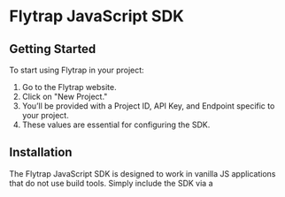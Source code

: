 # Flytrap JavaScript SDK

## Getting Started

To start using Flytrap in your project:

1. Go to the Flytrap website.
2. Click on "New Project."
3. You’ll be provided with a Project ID, API Key, and Endpoint specific to your project.
4. These values are essential for configuring the SDK.

## Installation

The Flytrap JavaScript SDK is designed to work in vanilla JS applications that do not use build tools. Simply include the SDK via a <script> tag in your HTML file.

```html
<script src="https://cdn.jsdelivr.net/npm/flytrap_javascript/dist/index.js"></script>
<script>
  // Initialize Flytrap with your project credentials
  flytrap.init({
    projectId: "YOUR_PROJECT_ID",
    apiEndpoint: "YOUR_ENDPOINT",
    apiKey: "YOUR_API_KEY",
    includeContext: true, // Optional: Enable source code context logging (default is true)
  });
</script>
```

Usage

1. Automatically Capturing Global Errors
   The Flytrap SDK automatically sets up global error and unhandled promise rejection handlers. These handlers ensure any uncaught exceptions or rejections are captured and logged.

2. Manually Capturing Exceptions
   For specific exceptions that you want to capture (e.g., inside a try/catch block), use the captureException method:

```javascript
try {
  // Your code here
  throw new Error("Something went wrong!");
} catch (error) {
  flytrap.captureException(error, {
    method: "GET", // Optional: HTTP method, if applicable
    url: "https://example.com/api", // Optional: URL, if applicable
  });
}
```

### Metadata

The second argument to captureException is an optional metadata object. This can include additional context about the request, such as:

- method: The HTTP method (e.g., "GET", "POST").
- url: The URL associated with the request or action that caused the error.

When using axios, this metadata will automatically be captured. You don't need to pass it in explicitly.

3. Source Code Context (Optional)
   When includeContext is set to true (default), Flytrap attempts to capture snippets of your source code around the error location (e.g., the file, line number, and surrounding lines).

This feature requires source files to be accessible at runtime.
If source files are unavailable, Flytrap will send the minified code location instead.

### Example App Setup

Here’s a complete example using Flytrap in a basic HTML app:

```html
<!doctype html>
<html lang="en">
  <head>
    <meta charset="UTF-8" />
    <meta name="viewport" content="width=device-width, initial-scale=1.0" />
    <title>Flytrap SDK Demo</title>
    <script src="https://cdn.flytrap.com/sdk/flytrap.js"></script>
    <script>
      // Initialize Flytrap
      flytrap.init({
        projectId: "YOUR_PROJECT_ID",
        apiEndpoint: "YOUR_ENDPOINT",
        apiKey: "YOUR_API_KEY",
      });

      // Example: Global error trigger
      document.addEventListener("DOMContentLoaded", () => {
        // Uncaught error
        document
          .getElementById("uncaughtError")
          .addEventListener("click", () => {
            throw new Error("This is an uncaught error!");
          });

        // Caught error
        document.getElementById("caughtError").addEventListener("click", () => {
          try {
            throw new Error("This is a caught error!");
          } catch (e) {
            flytrap.captureException(e, {
              method: "GET",
              url: "https://example.com/api",
              status: 500,
            });
          }
        });
      });
    </script>
  </head>
  <body>
    <h1>Flytrap SDK Demo</h1>
    <button id="uncaughtError">Trigger Uncaught Error</button>
    <button id="caughtError">Trigger Caught Error</button>
  </body>
</html>
```

## Backend Source Map Integration

If source maps are unavailable in the browser, you can upload your source maps to the Flytrap backend. The backend will use these to resolve minified stack traces into meaningful error locations with full context.
